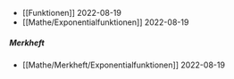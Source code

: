 - [[Funktionen]] 2022-08-19
- [[Mathe/Exponentialfunktionen]] 2022-08-19

##### Merkheft
- [[Mathe/Merkheft/Exponentialfunktionen]] 2022-08-19